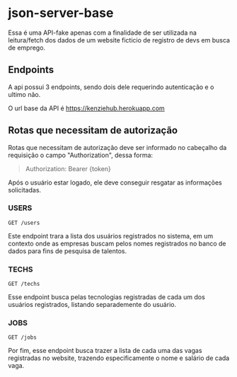 # json-server-base

Essa é uma API-fake apenas com a finalidade de ser utilizada na leitura/fetch dos dados de um website ficticio de registro de devs em busca de emprego.

## Endpoints

A api possui 3 endpoints, sendo dois dele requerindo autenticação e o ultimo não.

O url base da API é https://kenziehub.herokuapp.com

## Rotas que necessitam de autorização

Rotas que necessitam de autorização deve ser informado no cabeçalho da requisição o campo "Authorization", dessa forma:

> Authorization: Bearer {token}

Após o usuário estar logado, ele deve conseguir resgatar as informações solicitadas.

### USERS

`GET /users`

Este endpoint trara a lista dos usuários registrados no sistema, em um contexto onde as empresas buscam pelos nomes registrados no banco de dados
para fins de pesquisa de talentos.

### TECHS

`GET /techs`

Esse endpoint busca pelas tecnologias registradas de cada um dos usuários registrados, listando separademente do usuário.

### JOBS

`GET /jobs`

Por fim, esse endpoint busca trazer a lista de cada uma das vagas registradas no website, trazendo especificamente o nome e salário de cada vaga.
